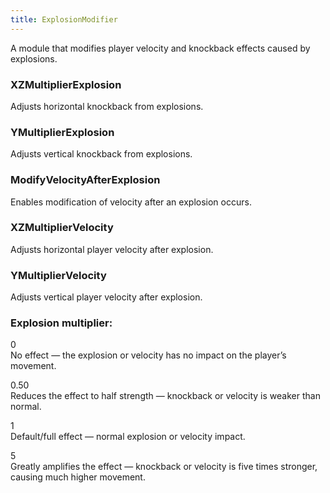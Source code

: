 ```yaml
---
title: ExplosionModifier
---
```

A module that modifies player velocity and knockback effects caused by explosions.

### XZMultiplierExplosion  
Adjusts horizontal knockback from explosions.

### YMultiplierExplosion  
Adjusts vertical knockback from explosions.

### ModifyVelocityAfterExplosion  
Enables modification of velocity after an explosion occurs.

### XZMultiplierVelocity  
Adjusts horizontal player velocity after explosion.

### YMultiplierVelocity  
Adjusts vertical player velocity after explosion.

### Explosion multiplier:  
0  
No effect — the explosion or velocity has no impact on the player’s movement.

0.50  
Reduces the effect to half strength — knockback or velocity is weaker than normal.

1  
Default/full effect — normal explosion or velocity impact.

5  
Greatly amplifies the effect — knockback or velocity is five times stronger, causing much higher movement.